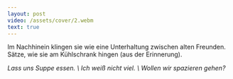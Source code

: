 ```yaml
---
layout: post
video: /assets/cover/2.webm
text: true
---
```

Im Nachhinein klingen sie wie eine Unterhaltung zwischen alten Freunden. Sätze, wie sie am Kühlschrank hingen (aus der Erinnerung).

_Lass uns Suppe essen. \\
Ich weiß nicht viel. \\
Wollen wir spazieren gehen?_
